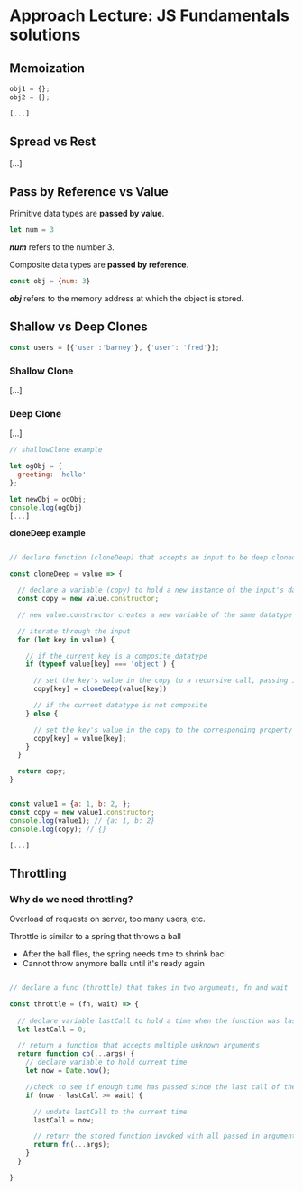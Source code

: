 # Approach Lecture: JS Fundamentals solutions


## Memoization



```js
obj1 = {};
obj2 = {};

[...]
```

## Spread vs Rest
[...]
## Pass by Reference vs Value

Primitive data types are **passed by value**.
```js
let num = 3
```
***num*** refers to the number 3.

Composite data types are **passed by reference**.
```js
const obj = {num: 3}
```
***obj*** refers to the memory address at which the object is stored.

## Shallow vs Deep Clones

```js
const users = [{'user':'barney'}, {'user': 'fred'}];
```

### Shallow Clone
[...]
### Deep Clone
[...]

```js
// shallowClone example

let ogObj = {
  greeting: 'hello'
};

let newObj = ogObj;
console.log(ogObj)
[...]
```

**cloneDeep example**

```js

// declare function (cloneDeep) that accepts an input to be deep cloned

const cloneDeep = value => {

  // declare a variable (copy) to hold a new instance of the input's data type
  const copy = new value.constructor;

  // new value.constructor creates a new variable of the same datatype as passed in 'value'

  // iterate through the input 
  for (let key in value) {

    // if the current key is a composite datatype 
    if (typeof value[key] === 'object') {

      // set the key's value in the copy to a recursive call, passing in the current key
      copy[key] = cloneDeep(value[key])

      // if the current datatype is not composite
    } else {

      // set the key's value in the copy to the corresponding property in input
      copy[key] = value[key];
    }
  } 

  return copy;
}


const value1 = {a: 1, b: 2, };
const copy = new value1.constructor;
console.log(value1); // {a: 1, b: 2}
console.log(copy); // {}

[...]
```

## Throttling

### Why do we need throttling?

Overload of requests on server, too many users, etc.

Throttle is similar to a spring that throws a ball
- After the ball flies, the spring needs time to shrink bacl
- Cannot throw anymore balls until it's ready again


```js

// declare a func (throttle) that takes in two arguments, fn and wait

const throttle = (fn, wait) => {
   
  // declare variable lastCall to hold a time when the function was last invoked, init 0
  let lastCall = 0;

  // return a function that accepts multiple unknown arguments
  return function cb(...args) {
    // declare variable to hold current time
    let now = Date.now();

    //check to see if enough time has passed since the last call of the function
    if (now - lastCall >= wait) {

      // update lastCall to the current time
      lastCall = now;

      // return the stored function invoked with all passed in arguments
      return fn(...args);
    }
  }

}
```